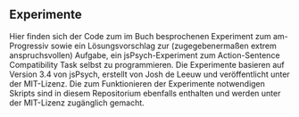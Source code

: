 ## Experimente

Hier finden sich der Code zum im Buch besprochenen Experiment zum am-Progressiv sowie ein Lösungsvorschlag zur (zugegebenermaßen extrem anspruchsvollen) Aufgabe, ein jsPsych-Experiment zum Action-Sentence Compatibility Task selbst zu programmieren. Die Experimente basieren auf Version 3.4 von jsPsych, erstellt von Josh de Leeuw und veröffentlicht unter der MIT-Lizenz. Die zum Funktionieren der Experimente notwendigen Skripts sind in diesem Repositorium ebenfalls enthalten und werden unter der MIT-Lizenz zugänglich gemacht.
